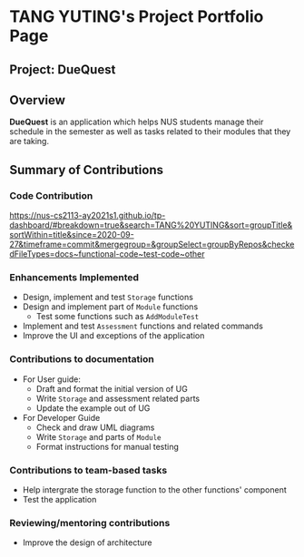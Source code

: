 # TANG YUTING's Project Portfolio Page

## Project: DueQuest

## Overview
**DueQuest** is an application which helps NUS students manage their schedule in the semester
as well as tasks related to their modules that they are taking.

## Summary of Contributions

### Code Contribution
https://nus-cs2113-ay2021s1.github.io/tp-dashboard/#breakdown=true&search=TANG%20YUTING&sort=groupTitle&sortWithin=title&since=2020-09-27&timeframe=commit&mergegroup=&groupSelect=groupByRepos&checkedFileTypes=docs~functional-code~test-code~other

### Enhancements Implemented

+ Design, implement and test  `Storage` functions
+ Design and implement part of  `Module` functions
  + Test some functions such as `AddModuleTest`
+ Implement and test `Assessment` functions and related commands
+ Improve the UI and exceptions of the application

### Contributions to documentation
- For User guide:
    - Draft and format the initial version of UG
    -  Write `Storage` and assessment related parts 
    -  Update the example out of UG 
- For Developer Guide
    - Check and draw UML diagrams 
    - Write `Storage` and parts of `Module` 
    - Format instructions for manual testing 

### Contributions to team-based tasks

+ Help intergrate the storage function to the other functions' component 
+ Test the application 

### Reviewing/mentoring contributions

- Improve the design of architecture 

